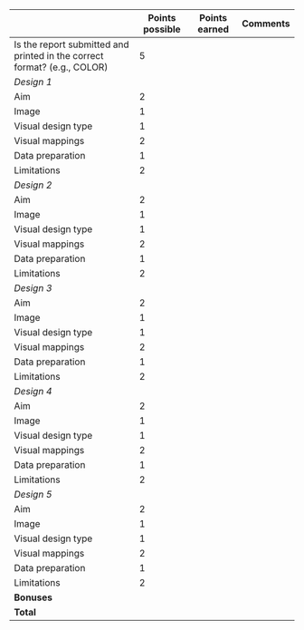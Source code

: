 | |**Points possible**|**Points earned**|**Comments**
-----|-----|-----|-----
Is the report submitted and printed in the correct format? (e.g., COLOR)|5| | 
*Design 1*| | | 
Aim|2| | 
Image|1| | 
Visual design type|1| | 
Visual mappings|2| | 
Data preparation|1| | 
Limitations|2| |
*Design 2*| | | 
Aim|2| | 
Image|1| | 
Visual design type|1| | 
Visual mappings|2| | 
Data preparation|1| | 
Limitations|2| |
*Design 3*| | | 
Aim|2| | 
Image|1| | 
Visual design type|1| | 
Visual mappings|2| | 
Data preparation|1| | 
Limitations|2| |
*Design 4*| | | 
Aim|2| | 
Image|1| | 
Visual design type|1| | 
Visual mappings|2| | 
Data preparation|1| | 
Limitations|2| |
*Design 5*| | | 
Aim|2| | 
Image|1| | 
Visual design type|1| | 
Visual mappings|2| | 
Data preparation|1| | 
Limitations|2| |
**Bonuses**| | | 
**Total**| | | 
